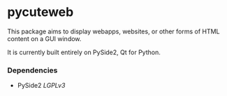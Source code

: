 # pycuteweb

This package aims to display webapps, websites, or other forms of HTML content on a GUI window.

It is currently built entirely on PySide2, Qt for Python.


### Dependencies

- PySide2 <i>LGPLv3</i>
